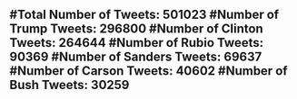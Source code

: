 #Total Number of Tweets: 501023 
#Number of Trump Tweets: 296800
#Number of Clinton Tweets: 264644
#Number of Rubio Tweets: 90369
#Number of Sanders Tweets: 69637
#Number of Carson Tweets: 40602
#Number of Bush Tweets: 30259
---
